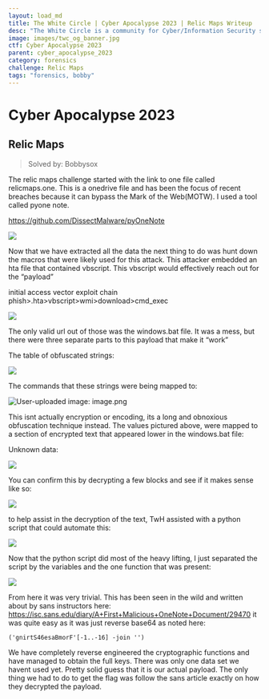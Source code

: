 ```yaml
---
layout: load_md
title: The White Circle | Cyber Apocalypse 2023 | Relic Maps Writeup
desc: "The White Circle is a community for Cyber/Information Security students, enthusiasts and professionals. You can discuss anything related to Security, share your knowledge with others, get help when you need it and proceed further in your journey with amazing people from all over the world."
image: images/twc_og_banner.jpg
ctf: Cyber Apocalypse 2023
parent: cyber_apocalypse_2023
category: forensics
challenge: Relic Maps
tags: "forensics, bobby"
---
```


<h1 class="heading card-title white-text">Cyber Apocalypse 2023</h1>

## Relic Maps
> Solved by: Bobbysox

The relic maps challenge started with the link to one file called relicmaps.one. This is a onedrive file and has been the focus of recent breaches because it can bypass the Mark of the Web(MOTW). I used a tool called pyone note.


https://github.com/DissectMalware/pyOneNote



![](https://i.imgur.com/T2vTz3K.png)


Now that we have extracted all the data the next thing to do was hunt down the macros that were likely used for this attack. This attacker embedded an hta file that contained vbscript. This vbscript would effectively reach out for the “payload”

initial access vector exploit chain phish>.hta>vbscript>wmi>download>cmd_exec

![](https://i.imgur.com/pOtL7U1.png)


The only valid url out of those was the windows.bat file. It was a mess, but there were three separate parts to this payload that make it “work”

The table of obfuscated strings:

![](https://i.imgur.com/scOlEQO.png)



The commands that these strings were being mapped to:

![User-uploaded image: image.png](https://paper-attachments.dropboxusercontent.com/s_FFC39C0D0A63EEB84A0808DC546A8687D9158DC27D38645F3E335CF6E40F4111_1679283123508_image.png)


This isnt actually encryption or encoding, its a long and obnoxious obfuscation technique instead.
The values pictured above, were mapped to a section of encrypted text that appeared lower in the windows.bat file:


Unknown data:

![](https://i.imgur.com/qrX7Vjc.png)


You can confirm this by decrypting a few blocks and see if it makes sense like so:

![](https://cdn.discordapp.com/attachments/974745664112189472/1087090966701285427/image.png)



to help assist in the decryption of the text, TwH assisted with a python script that could automate this:

![](https://i.imgur.com/oA1jIrW.png)


Now that the python script did most of the heavy lifting, I just separated the script by the variables and the one function that was present:


![](https://i.imgur.com/ZFcuEO0.png)


From here it was very trivial. This has been seen in the wild and written about by sans instructors here:
https://isc.sans.edu/diary/A+First+Malicious+OneNote+Document/29470
it was quite easy as it was just reverse base64 as noted here:

```
('gnirtS46esaBmorF'[-1..-16] -join '')
```

We have completely reverse engineered the cryptographic functions and have managed to obtain the full keys. There was only one data set we havent used yet. Pretty solid guess that it is our actual payload. The only thing we had to do to get the flag was follow the sans article exactly on how they decrypted the payload.

